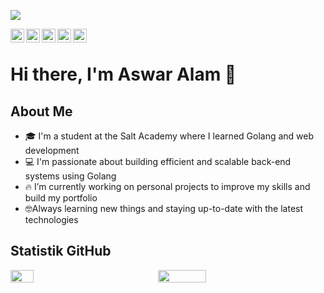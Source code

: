 ![](https://user-images.githubusercontent.com/59575502/127335491-fdba1874-e943-4d3c-ab8c-678ffe22f8b8.png)

<a href="https://twitter.com/your-twitter-username" target="_blank">
    <img align="left" alt="Twitter" width="22px" src="https://i.imgur.com/wWzX9uB.png" />
</a>
<a href="https://your-tumblr-username.tumblr.com" target="_blank">
    <img align="left" alt="Tumblr" width="22px" src="https://i.imgur.com/9I6NRUm.png" />
</a>
<a href="https://gitlab.com/your-gitlab-username" target="_blank">
    <img align="left" alt="GitLab" width="22px" src="https://i.imgur.com/1b7vBha.png" />
</a>
<a href="mailto:your-email-address@gmail.com">
    <img align="left" alt="Gmail" width="22px" src="https://i.imgur.com/JjY9csI.png" />
</a>
<a href="https://www.fiverr.com/your-fiverr-username">
    <img align="left" alt="Fiverr" width="22px" src="https://i.imgur.com/5jVlFzK.png" />
</a>
<br>


# Hi there, I'm Aswar Alam 👋



## About Me
- 🎓 I'm a student at the Salt Academy where I learned Golang and web development
- 💻 I'm passionate about building efficient and scalable back-end systems using Golang
- 🔥 I’m currently working on personal projects to improve my skills and build my portfolio
- 🤓Always learning new things and staying up-to-date with the latest technologies
## Statistik GitHub
<div style="display: flex; flex-direction: row;">
  <img class="img" src="https://github-readme-stats.vercel.app/api?username=aswralm&theme=tokyonight" width="27%" />
  <img class="img" src="https://github-readme-stats.vercel.app/api/top-langs/?username=aswralm&hide_progress=true&theme=tokyonight" width="39%" style="margin-left: 100px;" />
</div>

